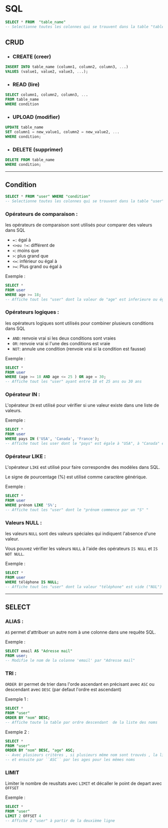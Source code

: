 # SQL

```sql 
SELECT * FROM  "table_name"
-- Selectionne toutes les colonnes qui se trouvent dans la table "table_name"
```


## CRUD 

- ### CREATE (creer)
```sql
INSERT INTO table_name (column1, column2, column3, ...)
VALUES (value1, value2, value3, ...);
```

- ### READ (lire)
```sql
SELECT column1, column2, column3, ...
FROM table_name
WHERE condition
```

- ### UPLOAD (modifier)
```sql
UPDATE table_name
SET column1 = new_value1, column2 = new_value2, ...
WHERE condition;
```

- ### DELETE (supprimer)
```sql
DELETE FROM table_name
WHERE condition;
```
---
## Condition
```sql
SELECT * FROM "user" WHERE "condition"
-- Selectionne toutes les colonnes qui se trouvent dans la table "user" si "condition"
```
### Opérateurs de comparaison : 
les opérateurs de comparaison sont utilisés pour comparer des valeurs dans SQL

- ``=:`` égal à
- ``<>ou !=``: différent de
- ``<``: moins que
- ``>``: plus grand que
- ``<=``: inférieur ou égal à
- ``>=``: Plus grand ou égal à

Exemple : 
```sql
SELECT *
FROM user
WHERE age >= 18;
-- Affiche tout les "user" dont la valeur de "age" est inferieure ou égale à "18"
```

### Opérateurs logiques : 
les opérateurs logiques sont utilisés pour combiner plusieurs conditions dans SQL
- ``AND``: renvoie vrai si les deux conditions sont vraies
- ``OR``: renvoie vrai si l'une des conditions est vraie
- ``NOT``: annule une condition (renvoie vrai si la condition est fausse)

Exemple : 
```sql
SELECT *
FROM user
WHERE (age >= 18 AND age <= 25 ) OR age = 30;
-- Affiche tout les "user" ayant entre 18 et 25 ans ou 30 ans
```

### Opérateur IN :
L'opérateur ``IN`` est utilisé pour vérifier si une valeur existe dans une liste de valeurs.

Exemple : 
```sql
SELECT *
FROM user
WHERE pays IN ('USA', 'Canada', 'France');
-- Affiche tout les user dont le "pays" est égale à "USA", à "Canada" et à "France"
```

### Opérateur LIKE : 
L'opérateur ``LIKE`` est utilisé pour faire correspondre des modèles dans SQL. 

Le signe de pourcentage (%) est utilisé comme caractère générique.

Exemple : 
```sql
SELECT *
FROM user
WHERE prénom LIKE 'S%';
-- Affiche tout les "user" dont le "prénom commence par un "S" "
```

### Valeurs NULL : 
les valeurs ``NULL`` sont des valeurs spéciales qui indiquent l'absence d'une valeur. 

Vous pouvez vérifier les valeurs ``NULL`` à l'aide des opérateurs ``IS NULL`` et ``IS NOT NULL``.

Exemple : 
```sql
SELECT *
FROM user
WHERE téléphone IS NULL;
-- Affiche tout les "user" dont la valeur "téléphone" est vide ("NUL")
```
---
## SELECT 

### ALIAS : 
``AS`` permet d'attribuer un autre nom à une colonne dans une requête SQL.

Exemple : 
```sql 
SELECT email AS "Adresse mail"
FROM user;
-- Modifie le nom de la colonne 'email' par "Adresse mail"
```

### TRI :
``ORDER BY`` permet de trier dans l'orde ascendant en précisant avec ``ASC`` ou descendant avec ``DESC`` (par defaut l'ordre est ascendant)

Exemple 1 : 
```sql
SELECT *
FROM "user"
ORDER BY "nom" DESC;
-- Affiche toute la table par ordre descendant  de la liste des noms
```

Exemple 2 : 

```sql
SELECT *
FROM "user"
ORDER BY "nom" DESC, "age" ASC;
-- Avec plusieurs critères , si plusieurs même nom sont trouvés , la liste sera affiché dans un premier temps orde ``DESC`` pour les noms
-- et ensuite par ``ASC`` par les ages pour les mêmes noms
```

### LIMIT
Limiter le nombre de reusltats avec ``LIMIT`` et décaller le point de depart avec ``OFFSET``

Exemple : 

```sql
SELECT *
FROM "user"
LIMIT 2 OFFSET 4
-- Affiche 2 "user" à partir de la deuxième ligne
```


